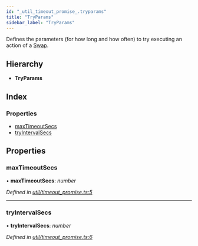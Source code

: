 ```yaml
---
id: "_util_timeout_promise_.tryparams"
title: "TryParams"
sidebar_label: "TryParams"
---
```


Defines the parameters (for how long and how often) to try executing an action of a [Swap](../classes/_swap_.swap.md).

## Hierarchy

* **TryParams**

## Index

### Properties

* [maxTimeoutSecs](_util_timeout_promise_.tryparams.md#maxtimeoutsecs)
* [tryIntervalSecs](_util_timeout_promise_.tryparams.md#tryintervalsecs)

## Properties

###  maxTimeoutSecs

• **maxTimeoutSecs**: *number*

*Defined in [util/timeout_promise.ts:5](https://github.com/comit-network/comit-js-sdk/blob/95ab111/src/util/timeout_promise.ts#L5)*

___

###  tryIntervalSecs

• **tryIntervalSecs**: *number*

*Defined in [util/timeout_promise.ts:6](https://github.com/comit-network/comit-js-sdk/blob/95ab111/src/util/timeout_promise.ts#L6)*
